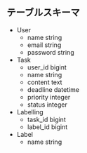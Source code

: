 ## テーブルスキーマ
* User
  - name string
  - email string
  - password string
* Task
  - user_id bigint
  - name string
  - content text
  - deadline datetime
  - priority integer
  - status integer
* Labelling
  - task_id bigint
  - label_id bigint
* Label
  - name string
